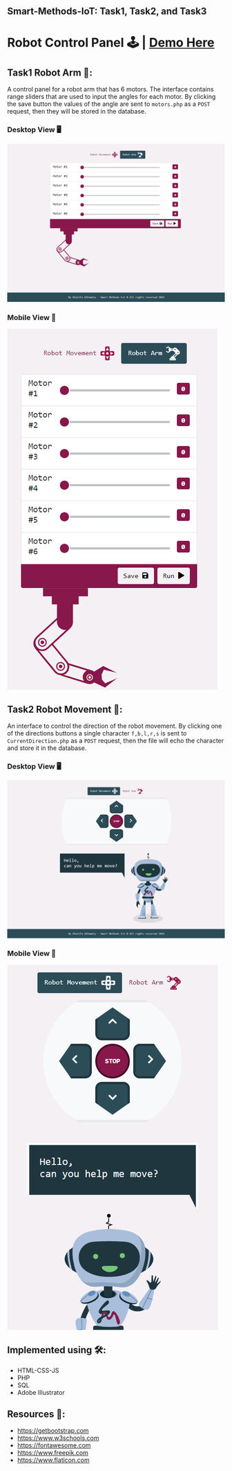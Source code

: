 ## Smart-Methods-IoT: Task1, Task2, and Task3
# Robot Control Panel 🕹️ | [Demo Here](https://1khalifa.github.io/Smart-Methods-IoT/demo.html)
## Task1 Robot Arm 🦾:
A control panel for a robot arm that has 6 motors. The interface contains range sliders that are used to input the angles for each motor. By clicking the save button the values of the angle are sent to `motors.php` as a `POST` request, then they will be stored in the database.

### Desktop View 🖥️
![Desktop view](/Screenshots/arm_d.png "Robot Arm Desktop view") 

### Mobile  View 📱
![Desktop view](/Screenshots/arm_p.png "Robot Arm Mobile view") 


## Task2 Robot Movement 🧭:
An interface to control the direction of the robot movement. By clicking one of the directions buttons a single character  `f,b,l,r,s`  is sent to `CurrentDirection.php` as a `POST` request, then the file will echo the character and store it in the database.
### Desktop View 🖥️
![Desktop view](/Screenshots/Movement_d.png "Robot Movement Desktop view") 

### Mobile  View 📱
![Desktop view](/Screenshots/Movement_p.png "Robot Movement Mobile view") 

## Implemented using 🛠️:
* HTML-CSS-JS
* PHP
* SQL
* Adobe Illustrator

## Resources 📜:
- https://getbootstrap.com
- https://www.w3schools.com
- https://fontawesome.com
- https://www.freepik.com
- https://www.flaticon.com
